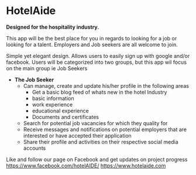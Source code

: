 # HotelAide
**Designed for the  hospitality industry.** 

This app will be the best place for you in regards to looking for a job or looking for a talent.
Employers and Job seekers are all welcome to join.

Simple yet elegant design. Allows users to easily sign up with google and/or facebook.
Users will be categorized into two groups, but this app wil focus on the main group ie Job Seekers

- **The Job Seeker**
    - Can manage, create and update his/her profile in the following areas
        - Get a basic blog feed of whats new in the hotel Industry
        - basic information
        - work experience
        - educational experience
        - Documents and certificates
    - Search for potential job vacancies for which they quality for
    - Receive messages and notifications on potential employers that are interested or have accepted their application
    - Share their profile and activities on their respective social media accounts

Like and follow our page on Facebook and get updates on project progress
https://www.facebook.com/hotelAIDE/
https://www.hotelaide.com

 

